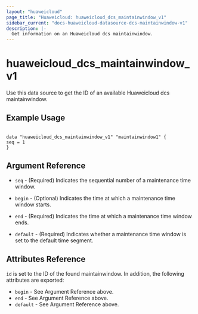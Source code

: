 ```yaml
---
layout: "huaweicloud"
page_title: "Huaweicloud: huaweicloud_dcs_maintainwindow_v1"
sidebar_current: "docs-huaweicloud-datasource-dcs-maintainwindow-v1"
description: |-
  Get information on an Huaweicloud dcs maintainwindow.
---
```


# huaweicloud\_dcs\_maintainwindow_v1

Use this data source to get the ID of an available Huaweicloud dcs maintainwindow.

## Example Usage

```hcl

data "huaweicloud_dcs_maintainwindow_v1" "maintainwindow1" {
seq = 1
}

```

## Argument Reference

* `seq` - (Required) Indicates the sequential number of a maintenance time window.

* `begin` - (Optional) Indicates the time at which a maintenance time window starts.

* `end` - (Required) Indicates the time at which a maintenance time window ends.

* `default` - (Required) Indicates whether a maintenance time window is set to the default time segment.

## Attributes Reference

`id` is set to the ID of the found maintainwindow. In addition, the following attributes
are exported:

* `begin` - See Argument Reference above.
* `end` - See Argument Reference above.
* `default` - See Argument Reference above.
